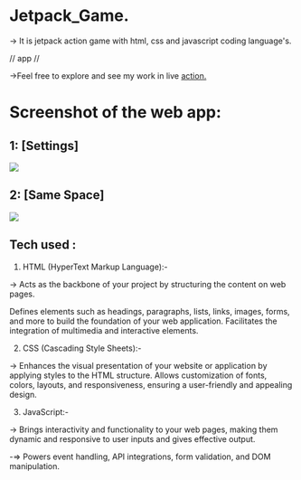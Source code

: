   # Jetpack_Game. 

  -> It is jetpack action game with html, css and javascript coding language's.


// app //


  ->Feel free to explore and see my work in live <a href='https://super-gta-adventure.vercel.app/'>action.</a>



# Screenshot of the web app:

## 1: [Settings]

  <img src="https://utfs.io/f/mJvRnIkXEid5iun7zJgotJEDuSHdcl0XM94hkUnz2sWZQfVg"/>

## 2: [Same Space]
  <img src="https://utfs.io/f/mJvRnIkXEid5K0ZVQafFybz6lwTPv4jp0I8ZhrQC1cn75UoR"/>


## Tech used :

1. HTML (HyperText Markup Language):-

-> Acts as the backbone of your project by structuring the content on web pages.

 Defines elements such as headings, paragraphs, lists, links, images, forms, and more to build the foundation of your web application.
Facilitates the integration of multimedia and interactive elements.


2. CSS (Cascading Style Sheets):-

-> Enhances the visual presentation of your website or application by applying styles to the HTML structure.
Allows customization of fonts, colors, layouts, and responsiveness, ensuring a user-friendly and appealing design.


3. JavaScript:- 

-> Brings interactivity and functionality to your web pages, making them dynamic and responsive to user inputs and gives effective output. 

-=>  Powers event handling, API integrations, form validation, and DOM manipulation. 
